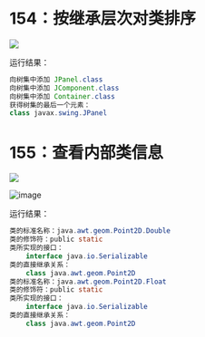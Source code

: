 # 154：按继承层次对类排序

<img src="http://image.renkaigis.com/keepcoding/2017111801.png">

运行结果：

```java
向树集中添加 JPanel.class
向树集中添加 JComponent.class
向树集中添加 Container.class
获得树集的最后一个元素：
class javax.swing.JPanel
```

# 155：查看内部类信息

<img src="http://image.renkaigis.com/keepcoding/2017111802.png">

![image](http://image.renkaigis.com/keepcoding/2017111802.png)

运行结果：

```java
类的标准名称：java.awt.geom.Point2D.Double
类的修饰符：public static
类所实现的接口：
	interface java.io.Serializable
类的直接继承关系：
	class java.awt.geom.Point2D
类的标准名称：java.awt.geom.Point2D.Float
类的修饰符：public static
类所实现的接口：
	interface java.io.Serializable
类的直接继承关系：
	class java.awt.geom.Point2D
```

